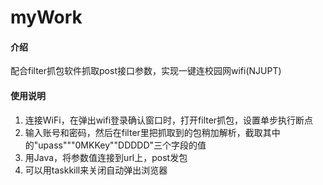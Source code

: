 # myWork

#### 介绍
配合filter抓包软件抓取post接口参数，实现一键连校园网wifi(NJUPT)

#### 使用说明

1.  连接WiFi，在弹出wifi登录确认窗口时，打开filter抓包，设置单步执行断点
2.  输入账号和密码，然后在filter里把抓取到的包稍加解析，截取其中的"upass"""0MKKey""DDDDD"三个字段的值
3.  用Java，将参数值连接到url上，post发包
4.  可以用taskkill来关闭自动弹出浏览器

